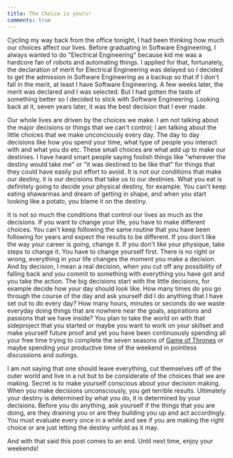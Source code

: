 ```yaml
---
title: The Choice is yours!
comments: true
---
```


Cycling my way back from the office tonight, I had been thinking how much our choices affect our lives. Before graduating in Software Engineering, I always wanted to do "Electrical Engineering" because kid me was a hardcore fan of robots and automating things. I applied for that, fortunately, the declaration of merit for Electrical Engineering was delayed so I decided to get the admission in Software Engineering as a backup so that if I don't fall in the merit, at least I have Software Engineering. A few weeks later, the merit was declared and I was selected. But I had gotten the taste of something better so I decided to stick with Software Engineering. Looking back at it, seven years later, it was the best decision that I ever made.

Our whole lives are driven by the choices we make. I am not talking about the major decisions or things that we can't control; I am talking about the little choices that we make unconciously every day. The day to day decisions like how you spend your time, what type of people you interact with and what you do etc. These small choices are what add up to make our destinies. I have heard smart people saying foolish things like "wherever the destiny would take me" or "it was destined to be like that" for things that they could have easily put effort to avoid. It is not our conditions that make our destiny, it is our decisions that take us to our destinies. What you eat is definitely going to decide your physical destiny, for example. You can't keep eating shawarmas and dream of getting in shape, and when you start looking like a potato, you blame it on the destiny. 

It is not so much the conditions that control our lives as much as the decisions. If you want to change your life, you have to make different choices. You can't keep following the same routine that you have been following for years and expect the results to be different. If you don't like the way your career is going, change it. If you don't like your physique, take steps to change it. You have to change yourself first. There is no right or wrong, everything in your life changes the moment you make a decision. And by decision, I mean a real decision, when you cut off any possibility of falling back and you commit to something with everything you have got and you take the action. The big decisions start with the little decisions, for example decide how your day should look like. How many times do you go through the course of the day and ask yourself did I do anything that I have set out to do every day? How many hours, minutes or seconds do we waste everyday doing things that are nowhere near the goals, aspirations and passions that we have inside? You plan to take the world on with that sideproject that you started or maybe you want to work on your skillset and make yourself future proof and yet you have been continuously spending all your free time trying to complete the seven seasons of [Game of Thrones](http://www.imdb.com/title/tt0944947/) or maybe spending your productive time of the weekend in pointless discussions and outings. 

I am not saying that one should leave everything, cut themselves off of the outer world and live in a rut but to be considerate of the choices that we are making. Secret is to make yourself conscious about your decision making. When you make decisions unconsciously, you get terrible results. Ultimately your destiny is determined by what you do, it is determined by your decisions. Before you do anything, ask yourself if the things that you are doing, are they draining you or are they building you up and act accordingly. You must evaluate every once in a while and see if you are making the right choice or are just letting the destiny unfold as it may. 

And with that said this post comes to an end. Until next time, enjoy your weekends!
